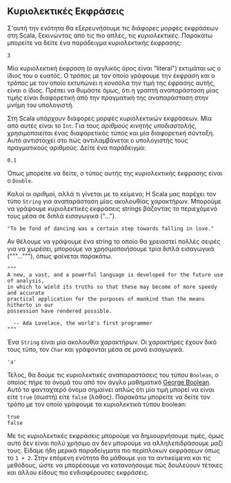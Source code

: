 ## Κυριολεκτικές Εκφράσεις

Σ'αυτή την ενότητα θα εξερευνήσουμε τις διάφορες μορφές εκφράσεων στη Scala, ξεκινώντας από τις πιο απλές, τις *κυριολεκτικές*. Παρακάτω μπορείτε να δείτε ένα παράδειγμα κυριολεκτικής έκφρασης:

```tut:book
3
```

Μία κυριολεκτική έκφραση (ο αγγλικός όρος είναι "literal") εκτιμάται ως ο ίδιος του ο ευατός. Ο τρόπος με τον οποίο γράφουμε την έκφραση και ο τρόπος με τον οποίο εκτυπώνει η κονσόλα την τιμή της έφρασης αυτής, είναι ο ίδιος. Πρέπει να θυμάστε όμως, ότι η γραπτή αναπαράσταση μίας τιμής είναι διαφορετική από την πραγματική της αναπαράσταση στην μνήμη του υπολογιστή.

Στη Scala υπάρχουν διάφορες μορφές κυριολεκτικών εκφράσεων. Μία από αυτές είναι το `Int`. Για τους *αριθμούς κινητής υποδιαστολής*, χρησιμοποιείται ένας διαφορετικός τύπος και μία διαφορετική σύνταξη. Αυτό αντιστοιχεί στο πώς αντιλαμβάνεται ο υπολογιστής τους πραγματικούς αριθμούς. Δείτε ένα παράδειγμα:

```tut:book
0.1
```

Όπως μπορείτε να δείτε, ο τύπος αυτής της κυριολεκτικής έκφρασης είναι ο `Double`.

Καλοί οι αριθμοί, αλλά τι γίνεται με το κείμενο; Η Scala μας παρέχει τον τύπο `String` για αναπαράσταση μίας ακολουθίας χαρακτήρων. Μπορούμε να γράψουμε κυριολεκτικές εκφράσεις strings βάζοντας το περιεχόμενό τους μέσα σε διπλά εισαγωγικά ("...").

```tut:book
"To be fond of dancing was a certain step towards falling in love."
```

Αν θέλουμε να γράψουμε ένα string το οποίο θα χρειαστεί πολλές σειρές για να χωρέσει, μπορούμε να χρησιμοποιήσουμε τρία διπλά εισαγωγικά ("""..."""), όπως φαίνεται παρακάτω.

```tut:book
"""
A new, a vast, and a powerful language is developed for the future use of analysis,
in which to wield its truths so that these may become of more speedy and accurate
practical application for the purposes of mankind than the means hitherto in our
possession have rendered possible. 

  -- Ada Lovelace, the world's first programmer
"""
```

Ένα `String` είναι μία ακολουθία χαρακτήρων. Οι χαρακτήρες έχουν δικό τους τύπο, τον `Char` και γράφονται μέσα σε μονά εισαγωγικά.

```tut:book
'a'
```

Τέλος, θα δούμε τις κυριολεκτικές αναπαραστάσεις του τύπου `Boolean`, ο οποίος πήρε το όνομά του από τον άγγλο μαθηματικό [George Boolean](https://en.wikipedia.org/wiki/George_Boole). Αυτό το φανταχτερό όνομα σημαίνει απλώς ότι μία τιμή μπορεί να είναι είτε `true` (σωστή) είτε `false` (λάθος). Παρακάτω μπορείτε να δείτε τον τρόπο με τον οποίο γράφουμε τα κυριολεκτικά τύπου boolean:

```tut:book
true
false
```

Με τις κυριολεκτικές εκφράσεις μπορούμε να δημιουργήσουμε τιμές, όμως αυτό δεν είναι πολύ χρήσιμο αν δεν μπορούμε να αλληλεπιδράσουμε μαζί τους. Είδαμε ήδη μερικά παραδείγματα πιο περίπλοκων εκφράσεων όπως το `1 + 2`. Στην επόμενη ενότητα θα μάθουμε για τα αντικείμενα και τις μεθόδους, ώστε να μπορέσουμε να κατανοήσουμε πώς δουλεύουν τέτοιες και άλλου είδους πιο ενδιαφέρουσες εκφράσεις.
